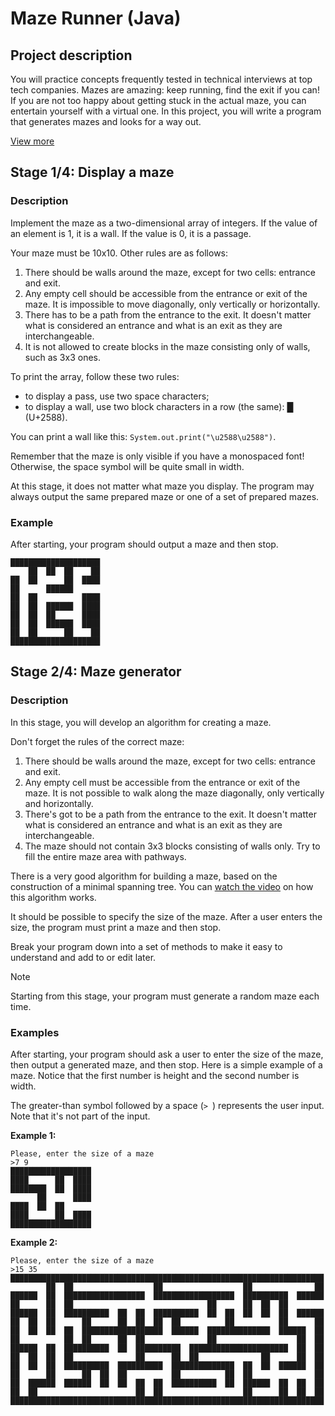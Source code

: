 # Maze Runner (Java)

## Project description

You will practice concepts frequently tested in technical interviews at top tech companies. Mazes are amazing: keep running, find the exit if you can! If you are not too happy about getting stuck in the actual maze, you can entertain yourself with a virtual one. In this project, you will write a program that generates mazes and looks for a way out.

[View more](https://hyperskill.org/projects/47)


## Stage 1/4: Display a maze

### Description

Implement the maze as a two-dimensional array of integers. If the value of an element is 1, it is a wall. If the value is 0, it is a passage.

Your maze must be 10x10. Other rules are as follows:

1. There should be walls around the maze, except for two cells: entrance and exit.
2. Any empty cell should be accessible from the entrance or exit of the maze. It is impossible to move diagonally, only vertically or horizontally.
3. There has to be a path from the entrance to the exit. It doesn't matter what is considered an entrance and what is an exit as they are interchangeable.
4. It is not allowed to create blocks in the maze consisting only of walls, such as 3x3 ones.

To print the array, follow these two rules:

- to display a pass, use two space characters;
- to display a wall, use two block characters in a row (the same): █ (U+2588).

You can print a wall like this: `System.out.print("\u2588\u2588")`.

Remember that the maze is only visible if you have a monospaced font! Otherwise, the space symbol will be quite small in width.

At this stage, it does not matter what maze you display. The program may always output the same prepared maze or one of a set of prepared mazes.

### Example

After starting, your program should output a maze and then stop.
```text
████████████████████
    ██  ██  ██    ██
██  ██      ██  ████
██      ██████
██  ██          ████
██  ██  ██████  ████
██  ██  ██      ████
██  ██  ██████  ████
██  ██      ██    ██
████████████████████
```


## Stage 2/4: Maze generator

### Description

In this stage, you will develop an algorithm for creating a maze.

Don't forget the rules of the correct maze:

1. There should be walls around the maze, except for two cells: entrance and exit.
2. Any empty cell must be accessible from the entrance or exit of the maze. It is not possible to walk along the maze diagonally, only vertically and horizontally.
3. There's got to be a path from the entrance to the exit. It doesn't matter what is considered an entrance and what is an exit as they are interchangeable.
4. The maze should not contain 3x3 blocks consisting of walls only. Try to fill the entire maze area with pathways.

There is a very good algorithm for building a maze, based on the construction of a minimal spanning tree. You can [watch the video](https://www.youtube.com/watch?v=cQVH4gcb3O4) on how this algorithm works.

It should be possible to specify the size of the maze. After a user enters the size, the program must print a maze and then stop.

Break your program down into a set of methods to make it easy to understand and add to or edit later.

> [!NOTE]
> Starting from this stage, your program must generate a random maze each time.

### Examples

After starting, your program should ask a user to enter the size of the maze, then output a generated maze, and then stop. Here is a simple example of a maze. Notice that the first number is height and the second number is width.

The greater-than symbol followed by a space (`> `) represents the user input. Note that it's not part of the input.

**Example 1:**
```text
Please, enter the size of a maze
>7 9
██████████████████
████      ██  ████
████████  ██  ████
      ██      ████
████  ██  ██
████      ██  ████
██████████████████
```

**Example 2:**
```text
Please, enter the size of a maze
>15 35
██████████████████████████████████████████████████████████████████████
        ██  ██                  ██                  ██              ██
██████  ██  ██████████████████  ██████████████████  ██████████  ██████
██      ██  ██                              ██      ██  ██  ██
██████  ██  ██████████  ██  ██  ██████████  ██  ██  ██  ██  ██  ██████
██  ██  ██      ██      ██  ██  ██  ██          ██          ██      ██
██  ██  ██  ██  ██████████████████  ██████  ██████████████  ██████  ██
██          ██  ██      ██  ██              ██                  ██  ██
██████  ██  ██████████  ██  ██████████  ██████████████████████  ██  ██
██  ██  ██  ██              ██      ██  ██              ██      ██  ██
██  ██  ██  ██████████  ██████████  ██████████████  ██  ██  ██████  ██
██      ██      ██  ██  ██          ██          ██  ██              ██
██  ██████  ██████  ██  ██  ██  ██  ██████████  ██  ██████  ██  ██  ██
██  ██                      ██  ██                  ██      ██  ██  ██
██████████████████████████████████████████████████████████████████████
```
